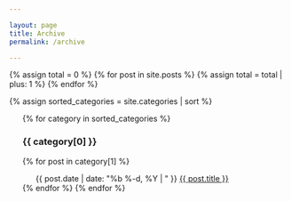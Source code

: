 ```yaml
---

layout: page
title: Archive
permalink: /archive

---
```

{% assign total = 0 %}
{% for post in site.posts %}
  {% assign total = total | plus: 1 %}
{% endfor %}

{% assign sorted_categories = site.categories | sort %}

<ul class="post-list">
{% for category in sorted_categories %}
  <h3>{{ category[0] }}</h3>
    {% for post in category[1] %}
    <ul class='post-list'>
    <span class="post-meta">{{ post.date | date: "%b %-d, %Y | " }}</span> 
    <a href="{{ post.url }}">{{ post.title }}</a>
    </ul>
  {% endfor %}
{% endfor %}
</ul>